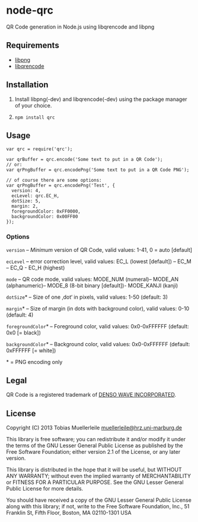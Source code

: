 node-qrc
========
QR Code generation in Node.js using libqrencode and libpng

Requirements
------------
- [libpng](http://www.libpng.org/pub/png/libpng.html)
- [libqrencode](http://fukuchi.org/works/qrencode/)

Installation
------------
1) Install libpng(-dev) and libqrencode(-dev) using the package manager of your
choice.

2) `npm install qrc`

Usage
-----

    var qrc = require('qrc');

    var qrBuffer = qrc.encode('Some text to put in a QR Code');
    // or:
    var qrPngBuffer = qrc.encodePng('Some text to put in a QR Code PNG');

    // of course there are some options:
    var qrPngBuffer = qrc.encodePng('Test', {
      version: 4,
      ecLevel: qrc.EC_H,
      dotSize: 5,
      margin: 2,
      foregroundColor: 0xFF0000,
      backgroundColor: 0x00FF00
    });

### Options

`version` – *Minimum* version of QR Code, valid values: 1-41, 0 = auto
[default]

`ecLevel` – error correction level, valid values: EC_L (lowest [default]) –
EC_M – EC_Q - EC_H (highest)

`mode` – QR code mode, valid values: MODE_NUM (numeral)– MODE_AN (alphanumeric)–
MODE_8 (8-bit binary [default])- MODE_KANJI (kanji)

`dotSize`* – Size of one ‚dot‘ in pixels, valid values: 1-50
(default: 3)

`margin`* – Size of margin (in dots with background color),
valid values: 0-10 (default: 4)

`foregroundColor`* – Foreground color, valid values:
0x0-0xFFFFFF (default: 0x0 [= black])

`backgroundColor`* – Background color, valid values: 0x0-0xFFFFFF (default:
0xFFFFFF [= white])

\* = PNG encoding only

Legal
-----
QR Code is a registered trademark of
[DENSO WAVE INCORPORATED](http://www.denso-wave.com/en/).

License
-------
Copyright (C) 2013 Tobias Muellerleile <muellerleile@hrz.uni-marburg.de>

This library is free software; you can redistribute it and/or modify it under
the terms of the GNU Lesser General Public License as published by the Free
Software Foundation; either version 2.1 of the License, or any later version.

This library is distributed in the hope that it will be useful, but WITHOUT ANY
WARRANTY; without even the implied warranty of MERCHANTABILITY or FITNESS FOR A
PARTICULAR PURPOSE. See the GNU Lesser General Public License for more details.

You should have received a copy of the GNU Lesser General Public License along
with this library; if not, write to the Free Software Foundation, Inc., 51
Franklin St, Fifth Floor, Boston, MA 02110-1301 USA
